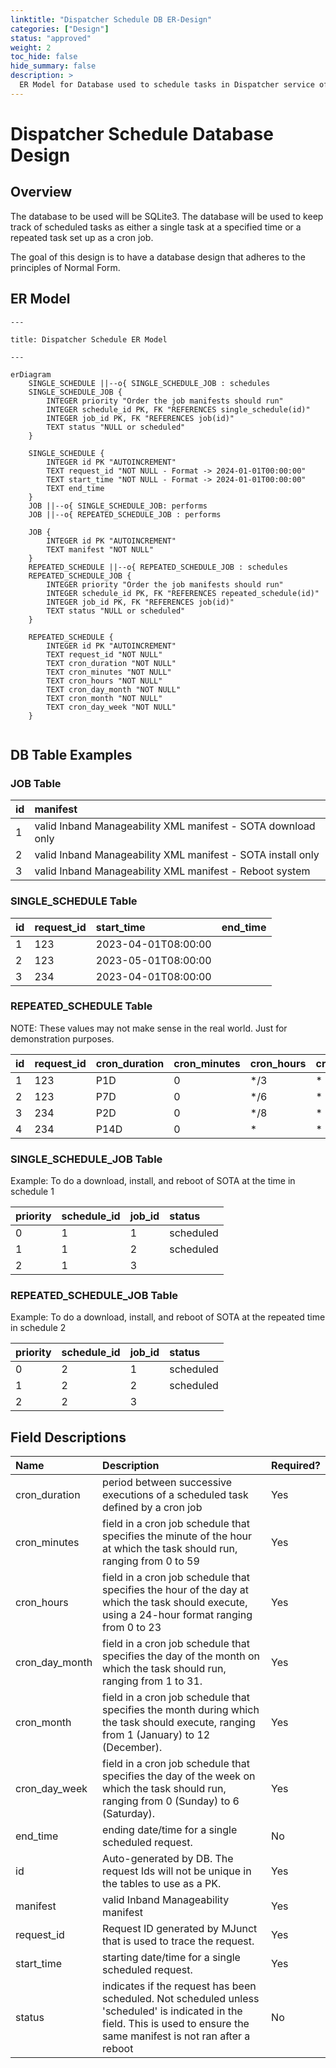 ```yaml
---
linktitle: "Dispatcher Schedule DB ER-Design"
categories: ["Design"]
status: "approved"
weight: 2
toc_hide: false
hide_summary: false
description: >
  ER Model for Database used to schedule tasks in Dispatcher service of Intel Inband Manageability
---
```


# Dispatcher Schedule Database Design

## Overview

The database to be used will be SQLite3.  The database will be used to keep track of scheduled tasks as either a single task at a specified time or a repeated task set up as a cron job.  

The goal of this design is to have a database design that adheres to the principles of Normal Form.

## ER Model

```mermaid
---

title: Dispatcher Schedule ER Model

---

erDiagram
    SINGLE_SCHEDULE ||--o{ SINGLE_SCHEDULE_JOB : schedules
    SINGLE_SCHEDULE_JOB {
        INTEGER priority "Order the job manifests should run"
        INTEGER schedule_id PK, FK "REFERENCES single_schedule(id)"
        INTEGER job_id PK, FK "REFERENCES job(id)"
        TEXT status "NULL or scheduled"
    }

    SINGLE_SCHEDULE {
        INTEGER id PK "AUTOINCREMENT"
        TEXT request_id "NOT NULL - Format -> 2024-01-01T00:00:00"
        TEXT start_time "NOT NULL - Format -> 2024-01-01T00:00:00"
        TEXT end_time
    }
    JOB ||--o{ SINGLE_SCHEDULE_JOB: performs
    JOB ||--o{ REPEATED_SCHEDULE_JOB : performs

    JOB {
        INTEGER id PK "AUTOINCREMENT"
        TEXT manifest "NOT NULL"
    }
    REPEATED_SCHEDULE ||--o{ REPEATED_SCHEDULE_JOB : schedules
    REPEATED_SCHEDULE_JOB {
        INTEGER priority "Order the job manifests should run"
        INTEGER schedule_id PK, FK "REFERENCES repeated_schedule(id)"
        INTEGER job_id PK, FK "REFERENCES job(id)"
        TEXT status "NULL or scheduled"
    }

    REPEATED_SCHEDULE {
        INTEGER id PK "AUTOINCREMENT"
        TEXT request_id "NOT NULL"
        TEXT cron_duration "NOT NULL"
        TEXT cron_minutes "NOT NULL"
        TEXT cron_hours "NOT NULL"
        TEXT cron_day_month "NOT NULL"
        TEXT cron_month "NOT NULL"
        TEXT cron_day_week "NOT NULL"
    }
    
```

## DB Table Examples

### JOB Table

| id | manifest |
| :---- | :----- |
| 1 | valid Inband Manageability XML manifest - SOTA download only |
| 2 | valid Inband Manageability XML manifest - SOTA install only|
| 3 | valid Inband Manageability XML manifest - Reboot system |

### SINGLE_SCHEDULE Table

| id | request_id | start_time | end_time |
| :---- | :---- | :---- | :---- |
| 1  | 123 | 2023-04-01T08:00:00 | |
| 2  | 123 | 2023-05-01T08:00:00 | |
| 3  | 234 | 2023-04-01T08:00:00 | |

### REPEATED_SCHEDULE Table

NOTE: These values may not make sense in the real world.  Just for demonstration purposes.

| id | request_id | cron_duration | cron_minutes | cron_hours | cron_day_month | cron_month |cron_day_week |
| :---- | :---- | :---- | :---- | :---- | :---- | :---- | :---- |
| 1 | 123 | P1D | 0 | */3 | * | * | * |
| 2 | 123 | P7D | 0 | */6 | * | * | * |
| 3 | 234 | P2D | 0 | */8 | * | * | * |
| 4 | 234 | P14D | 0 | * | * | * | * |

### SINGLE_SCHEDULE_JOB Table

Example: To do a download, install, and reboot of SOTA at the time in schedule 1

| priority | schedule_id | job_id | status |
| :---- | :---- | :---- | :----- |
| 0   | 1 | 1 | scheduled |
| 1   | 1 | 2 | scheduled |
| 2   | 1 | 3 |   |

### REPEATED_SCHEDULE_JOB Table

Example: To do a download, install, and reboot of SOTA at the repeated time in schedule 2

| priority | schedule_id | job_id | status |
| :---- | :---- | :---- | :----- |
| 0   | 2 | 1 | scheduled |
| 1   | 2 | 2 | scheduled |
| 2   | 2 | 3 | |

## Field Descriptions

| Name  | Description | Required? |
| :--- | :--- | :---|
| cron_duration |  period between successive executions of a scheduled task defined by a cron job | Yes |
| cron_minutes | field in a cron job schedule that specifies the minute of the hour at which the task should run, ranging from 0 to 59  | Yes |
| cron_hours | field in a cron job schedule that specifies the hour of the day at which the task should execute, using a 24-hour format ranging from 0 to 23 | Yes |
| cron_day_month | field in a cron job schedule that specifies the day of the month on which the task should run, ranging from 1 to 31.   | Yes  |
| cron_month |  field in a cron job schedule that specifies the month during which the task should execute, ranging from 1 (January) to 12 (December).   | Yes |
| cron_day_week | field in a cron job schedule that specifies the day of the week on which the task should run, ranging from 0 (Sunday) to 6 (Saturday).     | Yes |
| end_time | ending date/time for a single scheduled request. | No |
| id    | Auto-generated by DB.  The request Ids will not be unique in the tables to use as a PK. | Yes |
| manifest | valid Inband Manageability manifest | Yes |
| request_id | Request ID generated by MJunct that is used to trace the request.| Yes |
| start_time | starting date/time for a single scheduled request.| Yes |
| status | indicates if the request has been scheduled.  Not scheduled unless 'scheduled' is indicated in the field.  This is used to ensure the same manifest is not ran after a reboot | No |
